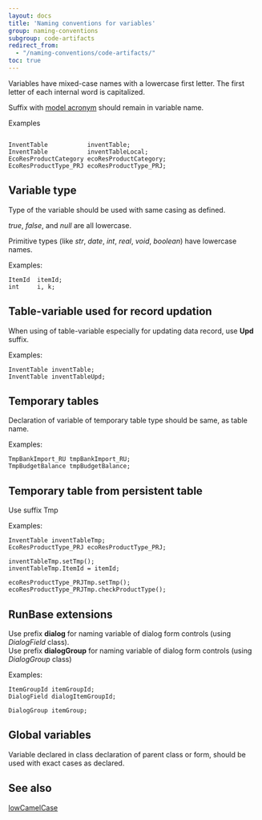 ```yaml
---
layout: docs
title: 'Naming conventions for variables'
group: naming-conventions
subgroup: code-artifacts
redirect_from:
  - "/naming-conventions/code-artifacts/"
toc: true
---
```


Variables have mixed-case names with a lowercase first letter. The first letter of each internal word is capitalized. 

Suffix with [model acronym](/naming-conventions/naming-basics/) should remain in variable name.

Examples

```

InventTable           inventTable;
InventTable           inventTableLocal;
EcoResProductCategory ecoResProductCategory;
EcoResProductType_PRJ ecoResProductType_PRJ;
```

## Variable type
Type of the variable should be used with same casing as defined.

_true_, _false_, and _null_ are all lowercase.

Primitive types (like _str_, _date_, _int_, _real_, _void_, _boolean_) have lowercase names.

Examples:
```
ItemId  itemId;
int     i, k;
```


## Table-variable used for record updation
When using of table-variable especially for updating data record, use <b>Upd</b> suffix.

Examples:

```
InventTable inventTable;
InventTable inventTableUpd;
```


## Temporary tables
Declaration of variable of temporary table type should be same, as table name.

Examples:

```
TmpBankImport_RU tmpBankImport_RU;
TmpBudgetBalance tmpBudgetBalance;
```



## Temporary table from persistent table
Use suffix Tmp

Examples:

```
InventTable inventTableTmp;
EcoResProductType_PRJ ecoResProductType_PRJ;

inventTableTmp.setTmp();
inventTableTmp.ItemId = itemId;

ecoResProductType_PRJTmp.setTmp();
ecoResProductType_PRJTmp.checkProductType();
```

## RunBase extensions

Use prefix <b>dialog</b> for naming variable of dialog form controls (using _DialogField_ class).<br/>
Use prefix <b>dialogGroup</b> for naming variable of dialog form controls (using _DialogGroup_ class)

Examples:

```
ItemGroupId itemGroupId;
DialogField dialogItemGroupId;

DialogGroup itemGroup;
```


## Global variables
Variable declared in class declaration of parent class or form, should be used with exact cases as declared.


## See also
[lowCamelCase](https://ru.wikipedia.org/wiki/CamelCase)

